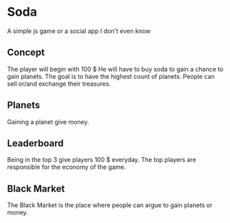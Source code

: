 # Soda

A simple js game or a social app I don't even know

## Concept

The player will begin with 100 $ 
He will have to buy soda to gain a chance to gain planets.
The goal is to have the highest count of planets.
People can sell or/and exchange their treasures.

## Planets

Gaining a planet give money.

## Leaderboard

Being in the top 3 give players 100 $ everyday.
The top players are responsible for the economy of the game.

## Black Market

The Black Market is the place where people can argue to gain planets or money.
